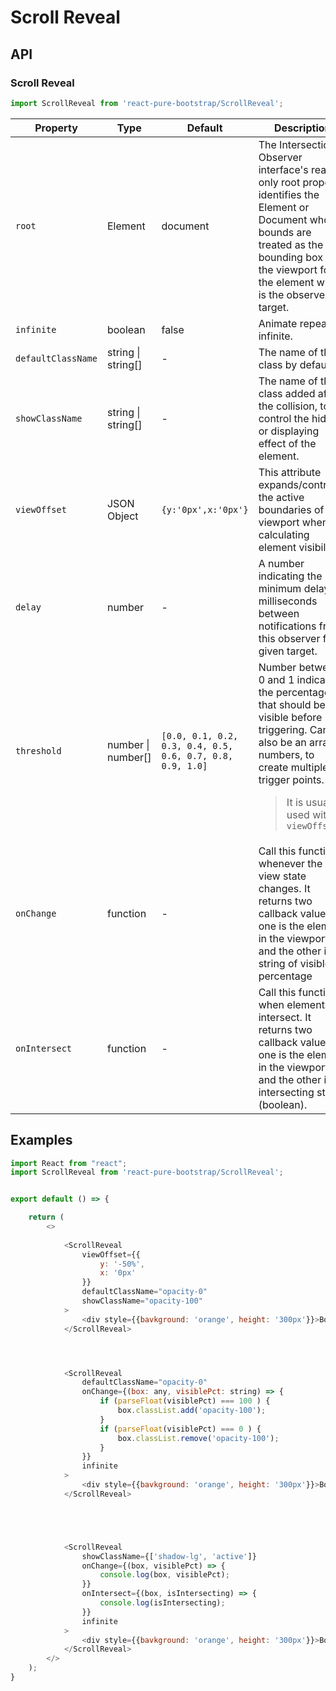 # Scroll Reveal


## API

### Scroll Reveal
```js
import ScrollReveal from 'react-pure-bootstrap/ScrollReveal';
```
| Property | Type | Default | Description |
| --- | --- | --- | --- |
| `root` | Element | document | The Intersection Observer interface's read-only root property identifies the Element or Document whose bounds are treated as the bounding box of the viewport for the element which is the observer's target. |
| `infinite` | boolean | false | Animate repeat infinite. |
| `defaultClassName` | string \| string[]  | - | The name of the class by default. |
| `showClassName` | string \| string[]  | - | The name of the class added after the collision, to control the hiding or displaying effect of the element. |
| `viewOffset` | JSON Object  | `{y:'0px',x:'0px'}` | This attribute expands/contracts the active boundaries of the viewport when calculating element visibility. |
| `delay` | number | - | A number indicating the minimum delay in milliseconds between notifications from this observer for a given target. |
| `threshold` | number \| number[] | `[0.0, 0.1, 0.2, 0.3, 0.4, 0.5, 0.6, 0.7, 0.8, 0.9, 1.0]` | Number between 0 and 1 indicating the percentage that should be visible before triggering. Can also be an array of numbers, to create multiple trigger points. <blockquote>It is usually used with `viewOffset`</blockquote> |
| `onChange` | function  | - | Call this function whenever the in view state changes. It returns two callback values, one is the element in the viewport and the other is a string of visible percentage |
| `onIntersect` | function  | - | Call this function when elements intersect. It returns two callback values, one is the element in the viewport and the other is intersecting state (boolean). |




## Examples

```js
import React from "react";
import ScrollReveal from 'react-pure-bootstrap/ScrollReveal';


export default () => {

    return (
        <>
          
            <ScrollReveal 
                viewOffset={{
                    y: '-50%',
                    x: '0px'
                }}
                defaultClassName="opacity-0"
                showClassName="opacity-100"
            >
                <div style={{bavkground: 'orange', height: '300px'}}>Box</div>
            </ScrollReveal>




            <ScrollReveal 
                defaultClassName="opacity-0"
                onChange={(box: any, visiblePct: string) => {
                    if (parseFloat(visiblePct) === 100 ) {
                        box.classList.add('opacity-100');
                    }
                    if (parseFloat(visiblePct) === 0 ) {
                        box.classList.remove('opacity-100');
                    }
                }}
                infinite
            >
                <div style={{bavkground: 'orange', height: '300px'}}>Box</div>
            </ScrollReveal>





            <ScrollReveal 
                showClassName={['shadow-lg', 'active']}
                onChange={(box, visiblePct) => {
                    console.log(box, visiblePct);
                }}
                onIntersect={(box, isIntersecting) => {
                    console.log(isIntersecting);
                }}
                infinite 
            >
                <div style={{bavkground: 'orange', height: '300px'}}>Box</div>
            </ScrollReveal>          
        </>
    );
}
```